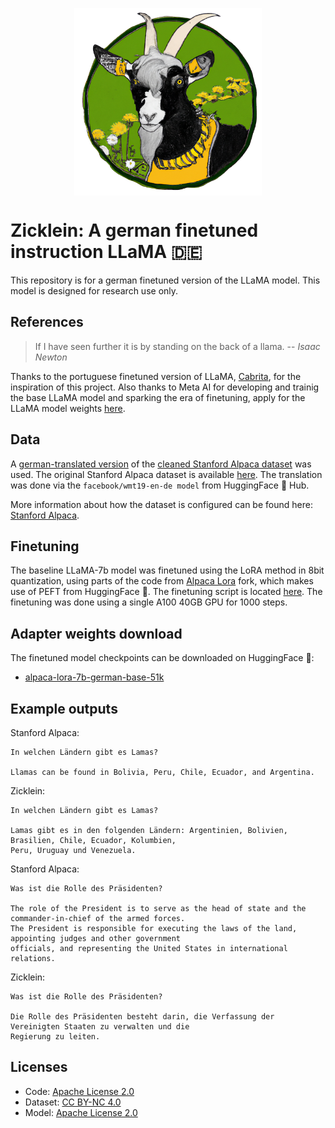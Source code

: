 <p align="center" width="100%">
<img src="assets/zicklein-logo.png" alt="Zicklein" style="width: 20%; min-width: 300px; display: block; margin: auto;">
</p>

# Zicklein: A german finetuned instruction LLaMA 🇩🇪

This repository is for a german finetuned version of the LLaMA model. This model is designed for research use only.

## References

> If I have seen further it is by standing on the back of a llama.
> -- <cite>Isaac Newton</cite>

Thanks to the portuguese finetuned version of LLaMA, [Cabrita](https://github.com/22-hours/cabrita), for the inspiration of this project. Also thanks to Meta AI for developing and trainig the base LLaMA model and sparking the era of finetuning, apply for the LLaMA model weights [here](https://ai.facebook.com/blog/large-language-model-llama-meta-ai/).

## Data

A [german-translated version](https://github.com/LEL-A/GerAlpacaDataCleaned) of the [cleaned Stanford Alpaca dataset](https://github.com/gururise/AlpacaDataCleaned) was used. The original Stanford Alpaca dataset is available [here](https://github.com/tatsu-lab/stanford_alpaca/blob/main/alpaca_data.json). The translation was done via the `facebook/wmt19-en-de model` from HuggingFace 🤗 Hub.

More information about how the dataset is configured can be found here: [Stanford Alpaca](https://github.com/tatsu-lab/stanford_alpaca).


## Finetuning

The baseline LLaMA-7b model was finetuned using the LoRA method in 8bit quantization, using parts of the code from [Alpaca Lora](https://github.com/daanelson/alpaca-lora) fork, which makes use of PEFT from HuggingFace 🤗. The finetuning script is located [here](finetune.py). The finetuning was done using a single A100 40GB GPU for 1000 steps.


## Adapter weights download

The finetuned model checkpoints can be downloaded on HuggingFace 🤗:

- [alpaca-lora-7b-german-base-51k](https://huggingface.co/avocardio/alpaca-lora-7b-german-base-51k)


## Example outputs

Stanford Alpaca:
```
In welchen Ländern gibt es Lamas?

Llamas can be found in Bolivia, Peru, Chile, Ecuador, and Argentina.
```

Zicklein:
```
In welchen Ländern gibt es Lamas?

Lamas gibt es in den folgenden Ländern: Argentinien, Bolivien, Brasilien, Chile, Ecuador, Kolumbien, 
Peru, Uruguay und Venezuela.
```


Stanford Alpaca:
```
Was ist die Rolle des Präsidenten?

The role of the President is to serve as the head of state and the commander-in-chief of the armed forces. 
The President is responsible for executing the laws of the land, appointing judges and other government 
officials, and representing the United States in international relations.
```

Zicklein:
```
Was ist die Rolle des Präsidenten?

Die Rolle des Präsidenten besteht darin, die Verfassung der Vereinigten Staaten zu verwalten und die 
Regierung zu leiten.
```

## Licenses

- Code: [Apache License 2.0](LICENSE)
- Dataset: [CC BY-NC 4.0](https://creativecommons.org/licenses/by-nc/4.0/)
- Model: [Apache License 2.0](LICENSE)
